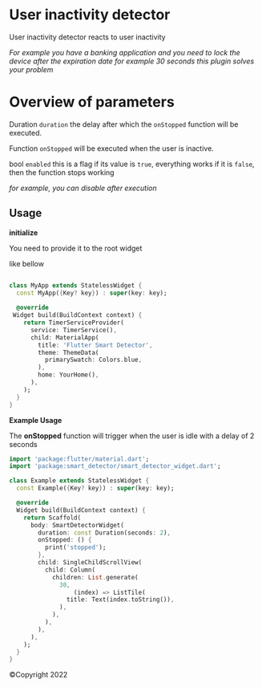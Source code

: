 # User inactivity detector

User inactivity detector reacts to user inactivity

*For example you have a banking application and you need to lock the device after the expiration date for example 30 seconds this plugin solves your problem*

# Overview of parameters

Duration `duration` the delay after which the `onStopped` function will be executed.

Function `onStopped` will be executed when the user is inactive.

bool `enabled` this is a flag if its value is `true`, everything works if it is `false`, then the function stops working

*for example, you can disable after execution*


## Usage

**initialize**

You need to provide it to the root widget

like bellow

```dart

class MyApp extends StatelessWidget {  
  const MyApp({Key? key}) : super(key: key);  
  
  @override  
 Widget build(BuildContext context) {  
    return TimerServiceProvider(  
      service: TimerService(),  
      child: MaterialApp(  
        title: 'Flutter Smart Detector',  
        theme: ThemeData(  
          primarySwatch: Colors.blue,  
        ),  
        home: YourHome(),
      ),  
    );  
  }  
}

```

**Example Usage**

The **onStopped** function will trigger when the user is idle with a delay of 2 seconds

````dart
import 'package:flutter/material.dart';
import 'package:smart_detector/smart_detector_widget.dart';

class Example extends StatelessWidget {
  const Example({Key? key}) : super(key: key);

  @override
  Widget build(BuildContext context) {
    return Scaffold(
      body: SmartDetectorWidget(
        duration: const Duration(seconds: 2),
        onStopped: () {
          print('stopped');
        },
        child: SingleChildScrollView(
          child: Column(
            children: List.generate(
              30,
                  (index) => ListTile(
                title: Text(index.toString()),
              ),
            ),
          ),
        ),
      ),
    );
  }
}
```` 

©Copyright 2022